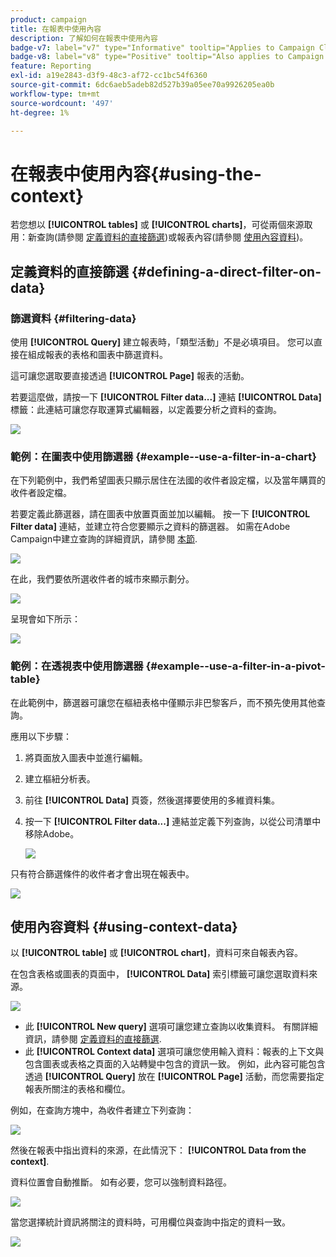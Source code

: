```yaml
---
product: campaign
title: 在報表中使用內容
description: 了解如何在報表中使用內容
badge-v7: label="v7" type="Informative" tooltip="Applies to Campaign Classic v7"
badge-v8: label="v8" type="Positive" tooltip="Also applies to Campaign v8"
feature: Reporting
exl-id: a19e2843-d3f9-48c3-af72-cc1bc54f6360
source-git-commit: 6dc6aeb5adeb82d527b39a05ee70a9926205ea0b
workflow-type: tm+mt
source-wordcount: '497'
ht-degree: 1%

---
```


# 在報表中使用內容{#using-the-context}



若您想以 **[!UICONTROL tables]** 或 **[!UICONTROL charts]**，可從兩個來源取用：新查詢(請參閱 [定義資料的直接篩選](#defining-a-direct-filter-on-data))或報表內容(請參閱 [使用內容資料](#using-context-data))。

## 定義資料的直接篩選 {#defining-a-direct-filter-on-data}

### 篩選資料 {#filtering-data}

使用 **[!UICONTROL Query]** 建立報表時，「類型活動」不是必填項目。 您可以直接在組成報表的表格和圖表中篩選資料。

這可讓您選取要直接透過 **[!UICONTROL Page]** 報表的活動。

若要這麼做，請按一下 **[!UICONTROL Filter data...]** 連結 **[!UICONTROL Data]** 標籤：此連結可讓您存取運算式編輯器，以定義要分析之資料的查詢。

![](assets/reporting_filter_data_from_page.png)

### 範例：在圖表中使用篩選器 {#example--use-a-filter-in-a-chart}

在下列範例中，我們希望圖表只顯示居住在法國的收件者設定檔，以及當年購買的收件者設定檔。

若要定義此篩選器，請在圖表中放置頁面並加以編輯。 按一下 **[!UICONTROL Filter data]** 連結，並建立符合您要顯示之資料的篩選器。 如需在Adobe Campaign中建立查詢的詳細資訊，請參閱 [本節](../../platform/using/about-queries-in-campaign.md).

![](assets/s_ncs_advuser_report_wizard_029.png)

在此，我們要依所選收件者的城市來顯示劃分。

![](assets/reporting_graph_with_2vars.png)

呈現會如下所示：

![](assets/reporting_graph_with_2vars_preview.png)

### 範例：在透視表中使用篩選器 {#example--use-a-filter-in-a-pivot-table}

在此範例中，篩選器可讓您在樞紐表格中僅顯示非巴黎客戶，而不預先使用其他查詢。

應用以下步驟：

1. 將頁面放入圖表中並進行編輯。
1. 建立樞紐分析表。
1. 前往 **[!UICONTROL Data]** 頁簽，然後選擇要使用的多維資料集。
1. 按一下 **[!UICONTROL Filter data...]** 連結並定義下列查詢，以從公司清單中移除Adobe。

   ![](assets/s_ncs_advuser_report_display_03.png)

只有符合篩選條件的收件者才會出現在報表中。

![](assets/s_ncs_advuser_report_display_04.png)

## 使用內容資料 {#using-context-data}

以 **[!UICONTROL table]** 或 **[!UICONTROL chart]**，資料可來自報表內容。

在包含表格或圖表的頁面中， **[!UICONTROL Data]** 索引標籤可讓您選取資料來源。

![](assets/s_ncs_advuser_report_datasource_3.png)

* 此 **[!UICONTROL New query]** 選項可讓您建立查詢以收集資料。 有關詳細資訊，請參閱 [定義資料的直接篩選](#defining-a-direct-filter-on-data).
* 此 **[!UICONTROL Context data]** 選項可讓您使用輸入資料：報表的上下文與包含圖表或表格之頁面的入站轉變中包含的資訊一致。 例如，此內容可能包含透過 **[!UICONTROL Query]** 放在 **[!UICONTROL Page]** 活動，而您需要指定報表所關注的表格和欄位。

例如，在查詢方塊中，為收件者建立下列查詢：

![](assets/s_ncs_advuser_report_datasource_2.png)

然後在報表中指出資料的來源，在此情況下： **[!UICONTROL Data from the context]**.

資料位置會自動推斷。 如有必要，您可以強制資料路徑。

![](assets/s_ncs_advuser_report_datasource_4.png)

當您選擇統計資訊將關注的資料時，可用欄位與查詢中指定的資料一致。

![](assets/s_ncs_advuser_report_datasource_1.png)
